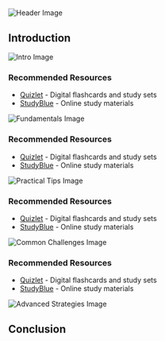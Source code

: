 # 


![Header Image](https://fal.media/files/tiger/qhBGGCSt4OlwNmNGPfzmM.png)

## Introduction


![Intro Image](https://fal.media/files/elephant/AQTUe1fuqDvo_WDXB-FLk.png)



### Recommended Resources
- [Quizlet](https://quizlet.com/) - Digital flashcards and study sets
- [StudyBlue](https://www.studyblue.com/) - Online study materials


![Fundamentals Image](https://fal.media/files/penguin/QoTZaRC628BpD23ObzATW.png)



### Recommended Resources
- [Quizlet](https://quizlet.com/) - Digital flashcards and study sets
- [StudyBlue](https://www.studyblue.com/) - Online study materials


![Practical Tips Image](https://fal.media/files/elephant/iY80jr1dqLf5kv8A9mFAm.png)



### Recommended Resources
- [Quizlet](https://quizlet.com/) - Digital flashcards and study sets
- [StudyBlue](https://www.studyblue.com/) - Online study materials


![Common Challenges Image](https://fal.media/files/koala/loOHDCnT8zfLMj-rOcvsx.png)



### Recommended Resources
- [Quizlet](https://quizlet.com/) - Digital flashcards and study sets
- [StudyBlue](https://www.studyblue.com/) - Online study materials


![Advanced Strategies Image](https://fal.media/files/lion/wWZ16Mi8sPVlJXg0V1jsb.png)

## Conclusion


